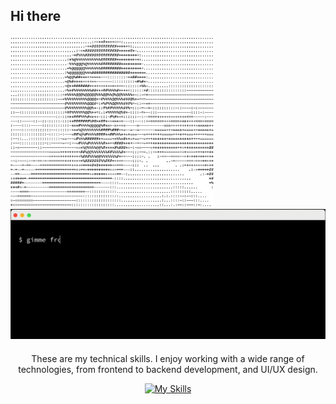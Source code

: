 ## Hi there


<img src="https://github.com/aye007/aye007/blob/main/arash.png?raw=true" alt="Arash's Picture" width="325" height="auto" />  <img src="https://github.com/aye007/aye007/blob/main/about.gif?raw=true" alt="About Me GIF" width="680" height="auto" /> 

<!-- Skills Section -->
<div align="center" style="margin-top: 20px;">
  <p>
    These are my technical skills. I enjoy working with a wide range of technologies, 
    from frontend to backend development, and UI/UX design.
  </p>
  <a href="https://skillicons.dev">
    <img src="https://skillicons.dev/icons?i=angular,html,js,react,vue,flutter,laravel,ps,php,sass,wordpress,xd,vscode&perline=8" 
         alt="My Skills" />
  </a>
</div>
